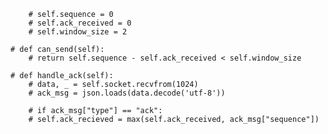         # self.sequence = 0
        # self.ack_received = 0
        # self.window_size = 2

    # def can_send(self):
        # return self.sequence - self.ack_received < self.window_size

    # def handle_ack(self):
        # data, _ = self.socket.recvfrom(1024)
        # ack_msg = json.loads(data.decode('utf-8'))

        # if ack_msg["type"] == "ack":
        # self.ack_recieved = max(self.ack_received, ack_msg["sequence"])
